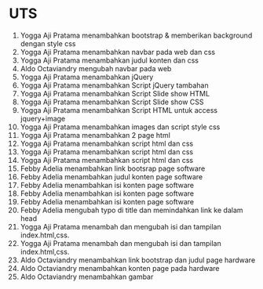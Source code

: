 # UTS

1. Yogga Aji Pratama menambahkan bootstrap & memberikan background dengan style css
2. Yogga Aji Pratama menambahkan navbar pada web dan css
3. Yogga Aji Pratama menambahkan judul konten dan css
4. Aldo Octaviandry mengubah navbar pada web
5. Yogga Aji Pratama menambahkan jQuery
6. Yogga Aji Pratama menambahkan Script jQuery tambahan
7. Yogga Aji Pratama menambahkan Script Slide show HTML
8. Yogga Aji Pratama menambahkan Script Slide show CSS
9. Yogga Aji Pratama menambahkan Script HTML untuk access jquery+image
10. Yogga Aji Pratama menambahkan images dan script style css
11. Yogga Aji Pratama menambahkan 2 page html
12. Yogga Aji Pratama menambahkan script html dan css
13. Yogga Aji Pratama menambahkan script html dan css
14. Yogga Aji Pratama menambahkan script html dan css
15. Febby Adelia menambahkan link bootsrap page software
16. Febby Adelia menambahkan judul konten page software
17. Febby Adelia menambahkan isi konten page software
18. Febby Adelia menambahkan isi konten page software
19. Febby Adelia menambahkan isi konten page software
20. Febby Adelia mengubah typo di title dan memindahkan link ke dalam head
21. Yogga Aji Pratama  menambah dan mengubah isi dan tampilan index.html,css.
22. Yogga Aji Pratama  menambah dan mengubah isi dan tampilan index.html,css.
23. Aldo Octaviandry menambahkan link bootstrap dan judul page hardware
24. Aldo Octaviandry menambahkan konten page pada hardware
25. Aldo Octaviandry menambahkan gambar